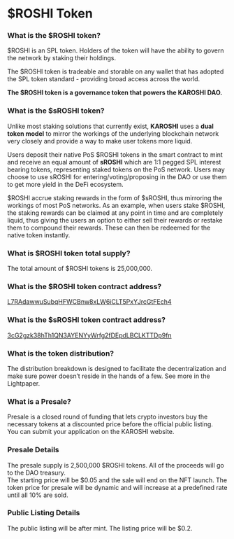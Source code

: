 # $ROSHI Token

### **What is the $ROSHI token?** <a href="#what-is-the-usdxyz-token" id="what-is-the-usdxyz-token"></a>

$ROSHI is an SPL token. Holders of the token will have the ability to govern the network by staking their holdings.

The $ROSHI token is tradeable and storable on any wallet that has adopted the SPL token standard - providing broad access across the world.

**The $ROSHI token is a governance token that powers the KAROSHI DAO.**

### **What is the $sROSHI token?**

Unlike most staking solutions that currently exist, **KAROSHI** uses a **dual token model** to mirror the workings of the underlying blockchain network very closely and provide a way to make user tokens more liquid.

Users deposit their native PoS $ROSHI tokens in the smart contract to mint and receive an equal amount of **sROSHI** which are 1:1 pegged SPL interest bearing tokens, representing staked tokens on the PoS network. Users may choose to use sROSHI for entering/voting/proposing in the DAO or use them to get more yield in the DeFi ecosystem.

$ROSHI accrue staking rewards in the form of $sROSHI, thus mirroring the workings of most PoS networks. As an example, when users stake $ROSHI, the staking rewards can be claimed at any point in time and are completely liquid, thus giving the users an option to either sell their rewards or restake them to compound their rewards. These can then be redeemed for the native token instantly.

### **What is $ROSHI token total supply?** <a href="#what-is-usdxyz-token-total-supply" id="what-is-usdxyz-token-total-supply"></a>

The total amount of $ROSHI tokens is 25,000,000.

### **What is the $ROSHI token contract address?** <a href="#what-is-the-usdxyz-token-contract-address" id="what-is-the-usdxyz-token-contract-address"></a>

​[L7RAdawwuSubqHFWCBnw8xLW6iCLT5PxYJrcGtFEch4](https://solscan.io/token/L7RAdawwuSubqHFWCBnw8xLW6iCLT5PxYJrcGtFEch4)

### **What is the $sROSHI token contract address?** <a href="#what-is-the-usdxyz-token-contract-address" id="what-is-the-usdxyz-token-contract-address"></a>

[3cG2gzk38hTh1QN3AYENYyWrfg2fDEpdLBCLKTTDp9fn](https://solscan.io/token/3cG2gzk38hTh1QN3AYENYyWrfg2fDEpdLBCLKTTDp9fn)

### **What is the token distribution?**

The distribution breakdown is designed to facilitate the decentralization and make sure power doesn’t reside in the hands of a few. See more in the Lightpaper.

### What is a Presale?

Presale is a closed round of funding that lets crypto investors buy the necessary tokens at a discounted price before the official public listing.\
You can submit your application on the KAROSHI website.

### Presale Details

The presale supply is 2,500,000 $ROSHI tokens. All of the proceeds will go to the DAO treasury.\
The starting price will be $0.05 and the sale will end on the NFT launch. The token price for presale will be dynamic and will increase at a predefined rate until all 10% are sold.

### ​Public Listing Details

The public listing will be after mint. The listing price will be $0.2.

